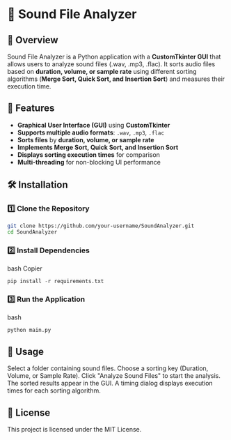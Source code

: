 # 🎵 Sound File Analyzer  

## 📌 Overview  
Sound File Analyzer is a Python application with a **CustomTkinter GUI** that allows users to analyze sound files (.wav, .mp3, .flac). It sorts audio files based on **duration, volume, or sample rate** using different sorting algorithms (**Merge Sort, Quick Sort, and Insertion Sort**) and measures their execution time.  

## 🚀 Features  
- **Graphical User Interface (GUI)** using **CustomTkinter**  
- **Supports multiple audio formats**: `.wav`, `.mp3`, `.flac`  
- **Sorts files** by **duration, volume, or sample rate**  
- **Implements Merge Sort, Quick Sort, and Insertion Sort**  
- **Displays sorting execution times** for comparison  
- **Multi-threading** for non-blocking UI performance  

## 🛠️ Installation  

### 1️⃣ Clone the Repository  
```bash
git clone https://github.com/your-username/SoundAnalyzer.git
cd SoundAnalyzer
```
### 2️⃣ Install Dependencies
bash
Copier
```python
pip install -r requirements.txt
```
### 3️⃣ Run the Application
bash
```python
python main.py
```
## 🔧 Usage
Select a folder containing sound files.
Choose a sorting key (Duration, Volume, or Sample Rate).
Click "Analyze Sound Files" to start the analysis.
The sorted results appear in the GUI.
A timing dialog displays execution times for each sorting algorithm.
## 📜 License
This project is licensed under the MIT License.



